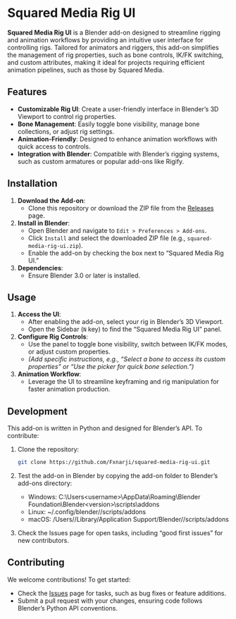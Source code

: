 # **Squared Media Rig UI**

**Squared Media Rig UI** is a Blender add-on designed to streamline rigging and animation workflows by providing an intuitive user interface for controlling rigs. Tailored for animators and riggers, this add-on simplifies the management of rig properties, such as bone controls, IK/FK switching, and custom attributes, making it ideal for projects requiring efficient animation pipelines, such as those by Squared Media.

## Features

- **Customizable Rig UI**: Create a user-friendly interface in Blender’s 3D Viewport to control rig properties.
- **Bone Management**: Easily toggle bone visibility, manage bone collections, or adjust rig settings.
- **Animation-Friendly**: Designed to enhance animation workflows with quick access to controls.
- **Integration with Blender**: Compatible with Blender’s rigging systems, such as custom armatures or popular add-ons like Rigify.

## Installation

1. **Download the Add-on**:
   - Clone this repository or download the ZIP file from the [Releases](https://github.com/Fxnarji/squared-media-rig-ui/releases) page.
2. **Install in Blender**:
   - Open Blender and navigate to `Edit > Preferences > Add-ons`.
   - Click `Install` and select the downloaded ZIP file (e.g., `squared-media-rig-ui.zip`).
   - Enable the add-on by checking the box next to “Squared Media Rig UI.”
3. **Dependencies**:
   - Ensure Blender 3.0 or later is installed.

## Usage

1. **Access the UI**:
   - After enabling the add-on, select your rig in Blender’s 3D Viewport.
   - Open the Sidebar (`N` key) to find the “Squared Media Rig UI” panel.
2. **Configure Rig Controls**:
   - Use the panel to toggle bone visibility, switch between IK/FK modes, or adjust custom properties.
   - *(Add specific instructions, e.g., “Select a bone to access its custom properties” or “Use the picker for quick bone selection.”)*
3. **Animation Workflow**:
   - Leverage the UI to streamline keyframing and rig manipulation for faster animation production.

## Development

This add-on is written in Python and designed for Blender’s API. To contribute:

1. Clone the repository:
   ```bash
   git clone https://github.com/Fxnarji/squared-media-rig-ui.git
2. Test the add-on in Blender by copying the add-on folder to Blender’s add-ons directory:
    * Windows: C:\Users\<username>\AppData\Roaming\Blender Foundation\Blender\<version>\scripts\addons
    * Linux: ~/.config/blender/<version>/scripts/addons
    * macOS: /Users/<username>/Library/Application Support/Blender/<version>/scripts/addons

3. Check the Issues page for open tasks, including “good first issues” for new contributors.


## Contributing
We welcome contributions! To get started:
* Check the [Issues](https://github.com/Fxnarji/squared-media-rig-ui/issues) page for tasks, such as bug fixes or feature additions.
* Submit a pull request with your changes, ensuring code follows Blender’s Python API conventions.

